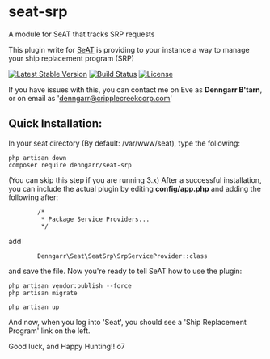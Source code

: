 # seat-srp
A module for SeAT that tracks SRP requests

This plugin write for [SeAT](https://github.com/eveseat/seat) is providing to your instance a way to manage your ship replacement program (SRP)

[![Latest Stable Version](https://img.shields.io/packagist/v/denngarr/seat-srp.svg?style=flat-square)]()
[![Build Status](https://img.shields.io/travis/dysath/seat-srp.svg?style=flat-square)](https://travis-ci.org/dysath/seat-srp)
[![License](https://img.shields.io/badge/license-GPLv2-blue.svg?style=flat-square)](https://raw.githubusercontent.com/dysath/seat-srp/master/LICENSE)

If you have issues with this, you can contact me on Eve as **Denngarr B'tarn**, or on email as 'denngarr@cripplecreekcorp.com'

## Quick Installation:

In your seat directory (By default:  /var/www/seat), type the following:

```
php artisan down
composer require denngarr/seat-srp
```

(You can skip this step if you are running 3.x)
After a successful installation, you can include the actual plugin by editing **config/app.php** and adding the following after:

```
        /*
         * Package Service Providers...
         */
```
add
```
        Denngarr\Seat\SeatSrp\SrpServiceProvider::class
```

and save the file.  Now you're ready to tell SeAT how to use the plugin:

```
php artisan vendor:publish --force
php artisan migrate

php artisan up
```

And now, when you log into 'Seat', you should see a 'Ship Replacement Program' link on the left.

Good luck, and Happy Hunting!!  o7


